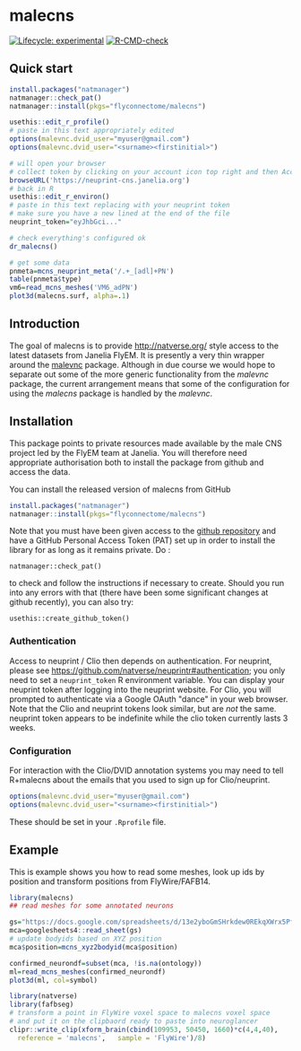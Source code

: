# malecns

<!-- badges: start -->
[![Lifecycle: experimental](https://img.shields.io/badge/lifecycle-experimental-orange.svg)](https://lifecycle.r-lib.org/articles/stages.html#experimental)
[![R-CMD-check](https://github.com/flyconnectome/malecns/workflows/R-CMD-check/badge.svg)](https://github.com/flyconnectome/malecns/actions)
<!-- badges: end -->

## Quick start

```r
install.packages("natmanager")
natmanager::check_pat()
natmanager::install(pkgs="flyconnectome/malecns")

usethis::edit_r_profile()
# paste in this text appropriately edited
options(malevnc.dvid_user="myuser@gmail.com")
options(malevnc.dvid_user="<surname><firstinitial>")

# will open your browser
# collect token by clicking on your account icon top right and then Account
browseURL('https://neuprint-cns.janelia.org')
# back in R
usethis::edit_r_environ()
# paste in this text replacing with your neuprint token
# make sure you have a new lined at the end of the file
neuprint_token="eyJhbGci..."

# check everything's configured ok
dr_malecns()

# get some data
pnmeta=mcns_neuprint_meta('/.+_[adl]+PN')
table(pnmeta$type)
vm6=read_mcns_meshes('VM6_adPN')
plot3d(malecns.surf, alpha=.1)
```
## Introduction

The goal of malecns is to provide http://natverse.org/ style access to the
latest datasets from Janelia FlyEM. It is presently a very thin wrapper around the 
[malevnc](https://github.com/flyconnectome/malevnc) package. 
Although in due course we would hope to separate out some of the more generic
functionality from the *malevnc* package, 
the current arrangement means that some of the configuration for using the *malecns* package is handled by the *malevnc*.

## Installation

This package points to private resources
made available by the male CNS project led by the FlyEM team at Janelia.
You will therefore need appropriate authorisation both to install the package
from github and access the data.

You can install the released version of malecns from GitHub

``` r
install.packages("natmanager")
natmanager::install(pkgs="flyconnectome/malecns")

```

Note that you must have been given access to the [github repository](https://github.com/flyconnectome/malecns/) and have a GitHub Personal Access Token (PAT) set up in order
to install the library for as long as it remains private. Do :

```
natmanager::check_pat()
```

to check and follow the instructions if necessary to create. Should you run into any errors with that (there have been some significant changes at 
github recently), you can also try:

```
usethis::create_github_token()
```

### Authentication

Access to neuprint / Clio then depends on authentication. For neuprint, please
see https://github.com/natverse/neuprintr#authentication; you only need to set
a `neuprint_token` R environment variable. You can display your neuprint token after logging into the neuprint website. For Clio, you will prompted to 
authenticate via a Google OAuth "dance" in your web browser. 
Note that the Clio and neuprint tokens look similar, but are *not* the same.
neuprint token appears to be indefinite while the clio token
currently lasts 3 weeks.

### Configuration

For interaction with the Clio/DVID annotation systems you may need to tell R+malecns about the emails that you used to sign up for Clio/neuprint.

```r
options(malevnc.dvid_user="myuser@gmail.com")
options(malevnc.dvid_user="<surname><firstinitial>")
```
These should be set in your `.Rprofile` file.

## Example

This is example shows you how to read some meshes, look up ids by position
and transform positions from FlyWire/FAFB14.

``` r
library(malecns)
## read meshes for some annotated neurons

gs="https://docs.google.com/spreadsheets/d/13e2yboGmSHrkdew0REkqXWrx5PfHrwPbZZArySjIHtA/edit?usp=sharing"
mca=googlesheets4::read_sheet(gs)
# update bodyids based on XYZ position
mca$position=mcns_xyz2bodyid(mca$position)

confirmed_neurondf=subset(mca, !is.na(ontology))
ml=read_mcns_meshes(confirmed_neurondf)
plot3d(ml, col=symbol)

library(natverse)
library(fafbseg)
# transform a point in FlyWire voxel space to malecns voxel space
# and put it on the clipbaord ready to paste into neuroglancer
clipr::write_clip(xform_brain(cbind(109953, 50450, 1660)*c(4,4,40), 
  reference = 'malecns',   sample = 'FlyWire')/8)
```
